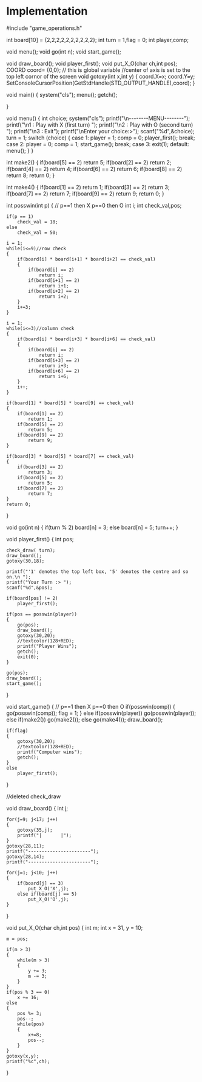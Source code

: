# Implementation

#include "game_operations.h"

int board[10] = {2,2,2,2,2,2,2,2,2,2};
int turn = 1,flag = 0;
int player,comp;

void menu();
void go(int n);
void start_game();

void draw_board();
void player_first();
void put_X_O(char ch,int pos);
COORD coord= {0,0}; // this is global variable
//center of axis is set to the top left cornor of the screen
void gotoxy(int x,int y)
{
    coord.X=x;
    coord.Y=y;
    SetConsoleCursorPosition(GetStdHandle(STD_OUTPUT_HANDLE),coord);
}


void main()
{
    system("cls");
    menu();
    getch();

}

void menu()
{
    int choice;
    system("cls");
    printf("\n--------MENU--------");
    printf("\n1 : Play with X (first turn) ");
    printf("\n2 : Play with O (second turn) ");
    printf("\n3 : Exit");
    printf("\nEnter your choice:>");
    scanf("%d",&choice);
    turn = 1;
    switch (choice)
    {
    case 1:
        player = 1;
        comp = 0;
        player_first();
        break;
    case 2:
        player = 0;
        comp = 1;
        start_game();
        break;
    case 3:
        exit(1);
    default:
        menu();
    }
}

int make2()
{
    if(board[5] == 2)
        return 5;
    if(board[2] == 2)
        return 2;
    if(board[4] == 2)
        return 4;
    if(board[6] == 2)
        return 6;
    if(board[8] == 2)
        return 8;
    return 0;
}

int make4()
{
    if(board[1] == 2)
        return 1;
    if(board[3] == 2)
        return 3;
    if(board[7] == 2)
        return 7;
    if(board[9] == 2)
        return 9;
    return 0;
}

int posswin(int p)
{
// p==1 then X   p==0  then  O
    int i;
    int check_val,pos;

    if(p == 1)
        check_val = 18;
    else
        check_val = 50;

    i = 1;
    while(i<=9)//row check
    {
        if(board[i] * board[i+1] * board[i+2] == check_val)
        {
            if(board[i] == 2)
                return i;
            if(board[i+1] == 2)
                return i+1;
            if(board[i+2] == 2)
                return i+2;
        }
        i+=3;
    }

    i = 1;
    while(i<=3)//column check
    {
        if(board[i] * board[i+3] * board[i+6] == check_val)
        {
            if(board[i] == 2)
                return i;
            if(board[i+3] == 2)
                return i+3;
            if(board[i+6] == 2)
                return i+6;
        }
        i++;
    }

    if(board[1] * board[5] * board[9] == check_val)
    {
        if(board[1] == 2)
            return 1;
        if(board[5] == 2)
            return 5;
        if(board[9] == 2)
            return 9;
    }

    if(board[3] * board[5] * board[7] == check_val)
    {
        if(board[3] == 2)
            return 3;
        if(board[5] == 2)
            return 5;
        if(board[7] == 2)
            return 7;
    }
    return 0;
}

void go(int n)
{
    if(turn % 2)
        board[n] = 3;
    else
        board[n] = 5;
    turn++;
}

void player_first()
{
    int pos;

    check_draw( turn);
    draw_board();
    gotoxy(30,18);

    printf("'1' denotes the top left box, '5' denotes the centre and so on.\n ");
    printf("Your Turn :> ");
    scanf("%d",&pos);

    if(board[pos] != 2)
        player_first();

    if(pos == posswin(player))
    {
        go(pos);
        draw_board();
        gotoxy(30,20);
        //textcolor(128+RED);
        printf("Player Wins");
        getch();
        exit(0);
    }

    go(pos);
    draw_board();
    start_game();
}

void start_game()
{
// p==1 then X   p==0  then  O
    if(posswin(comp))
    {
        go(posswin(comp));
        flag = 1;
    }
    else if(posswin(player))
        go(posswin(player));
    else if(make2())
        go(make2());
    else
        go(make4());
    draw_board();

    if(flag)
    {
        gotoxy(30,20);
        //textcolor(128+RED);
        printf("Computer wins");
        getch();
    }
    else
        player_first();
}

//deleted check_draw



void draw_board()
{
    int j;

    for(j=9; j<17; j++)
    {
        gotoxy(35,j);
        printf("|       |");
    }
    gotoxy(28,11);
    printf("-----------------------");
    gotoxy(28,14);
    printf("-----------------------");

    for(j=1; j<10; j++)
    {
        if(board[j] == 3)
            put_X_O('X',j);
        else if(board[j] == 5)
            put_X_O('O',j);
    }
}

void put_X_O(char ch,int pos)
{
    int m;
    int x = 31, y = 10;

    m = pos;

    if(m > 3)
    {
        while(m > 3)
        {
            y += 3;
            m -= 3;
        }
    }
    if(pos % 3 == 0)
        x += 16;
    else
    {
        pos %= 3;
        pos--;
        while(pos)
        {
            x+=8;
            pos--;
        }
    }
    gotoxy(x,y);
    printf("%c",ch);
}
